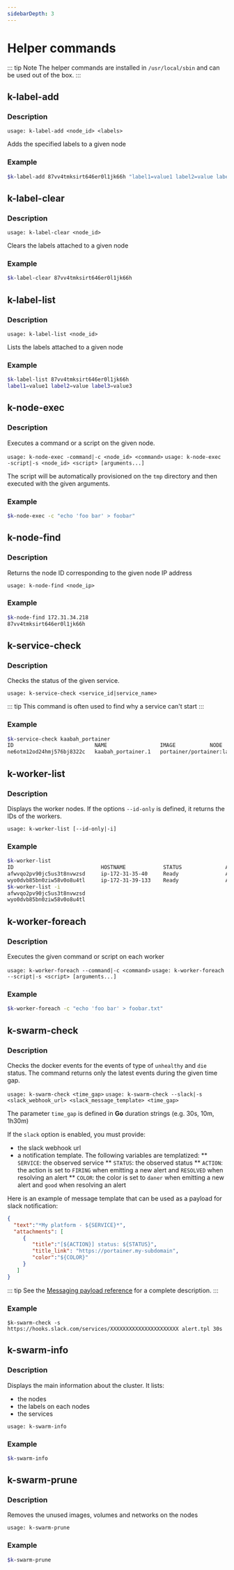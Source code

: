 ```yaml
---
sidebarDepth: 3
---
```


# Helper commands

::: tip Note
The helper commands are installed in `/usr/local/sbin` and can be used out of the box.
:::

## k-label-add

### Description

`usage: k-label-add <node_id> <labels>`

Adds the specified labels to a given node

### Example

```bash
$k-label-add 87vv4tmksirt646er0l1jk66h "label1=value1 label2=value label3=value3"
```

## k-label-clear

### Description

`usage: k-label-clear <node_id>`

Clears the labels attached to a given node

### Example 

```bash
$k-label-clear 87vv4tmksirt646er0l1jk66h
```

## k-label-list

### Description

`usage: k-label-list <node_id>`

Lists the labels attached to a given node

### Example 

```bash
$k-label-list 87vv4tmksirt646er0l1jk66h 
label1=value1 label2=value label3=value3
```

## k-node-exec

### Description

Executes a command or a script on the given node.

`usage: k-node-exec -command|-c <node_id> <command>`
`usage: k-node-exec -script|-s <node_id> <script> [arguments...]`

The script will be automatically provisioned on the `tmp` directory and then executed with the given arguments.

### Example

```bash
$k-node-exec -c "echo 'foo bar' > foobar"
```

## k-node-find

### Description

Returns the node ID corresponding to the given node IP address

`usage: k-node-find <node_ip>`

### Example

```bash
$k-node-find 172.31.34.218
87vv4tmksirt646er0l1jk66h
```

## k-service-check

### Description

Checks the status of the given service.

`usage: k-service-check <service_id|service_name>`

::: tip 
This command is often used to find why a service can't start
:::

### Example 

```bash
$k-service-check kaabah_portainer
ID                          NAME                 IMAGE           NODE                DESIRED STATE       CURRENT                                                          STATE               ERROR               PORTS
ne6otm12od24hmj576bj8322c   kaabah_portainer.1   portainer/portainer:latest@sha256:07c0e19e28e18414dd02c313c36b293758acf197d5af45077e3dd69c630e25cc   ip-172-31-36-140    Running             Running about an hour ago
```

## k-worker-list

### Description

Displays the worker nodes. If the options `--id-only` is defined, it returns the IDs of the workers.

`usage: k-worker-list [--id-only|-i]`

### Example

```bash
$k-worker-list
ID                            HOSTNAME            STATUS              AVAILABILITY        MANAGER STATUS      ENGINE VERSION
afwvqo2pv90jc5us3t8nvwzsd     ip-172-31-35-40     Ready               Active                                  18.03.1-ce
wyo0dvb85bn0ziw58v0o8u4tl     ip-172-31-39-133    Ready               Active                                  18.03.1-ce
$k-worker-list -i
afwvqo2pv90jc5us3t8nvwzsd
wyo0dvb85bn0ziw58v0o8u4tl
```

## k-worker-foreach

### Description

Executes the given command or script on each worker

`usage: k-worker-foreach --command|-c <command>`
`usage: k-worker-foreach --script|-s <script> [arguments...]`

### Example

```bash
$k-worker-foreach -c "echo 'foo bar' > foobar.txt"
```
## k-swarm-check

### Description

Checks the docker events for the events of type of `unhealthy` and `die` status. The command returns only the latest events during the given time gap.

`usage: k-swarm-check <time_gap>`
`usage: k-swarm-check --slack|-s <slack_webhook_url> <slack_message_template> <time_gap>`

The parameter `time_gap` is defined in **Go** duration strings (e.g. 30s, 10m, 1h30m) 

If the `slack` option is enabled, you must provide:
* the slack webhook url
* a notification template. The following variables are templatized: 
** `SERVICE`: the observed service
** `STATUS`: the observed status
** `ACTION`: the action is set to `FIRING` when emitting a new alert and `RESOLVED` when resolving an alert
** `COLOR`:  the color is set to `daner` when emitting a new alert and `good` when resolving an alert

Here is an example of message template that can be used as a payload for slack notification:

```json
{
  "text":"*My platform - ${SERVICE}*",
  "attachments": [
     {
        "title":"[${ACTION}] status: ${STATUS}",
        "title_link": "https://portainer.my-subdomain",
        "color":"${COLOR}"
     }
   ]
}
```

::: tip
See the [Messaging payload reference](https://api.slack.com/reference/messaging/payload) for a complete description.
:::

### Example

```
$k-swarm-check -s https://hooks.slack.com/services/XXXXXXXXXXXXXXXXXXXXXX alert.tpl 30s 
```

## k-swarm-info

### Description

Displays the main information about the cluster. It lists:
* the nodes
* the labels on each nodes
* the services

`usage: k-swarm-info`

### Example

```bash
$k-swarm-info
```

## k-swarm-prune

### Description

Removes the unused images, volumes and networks on the nodes

`usage: k-swarm-prune`

### Example

```bash
$k-swarm-prune
```
